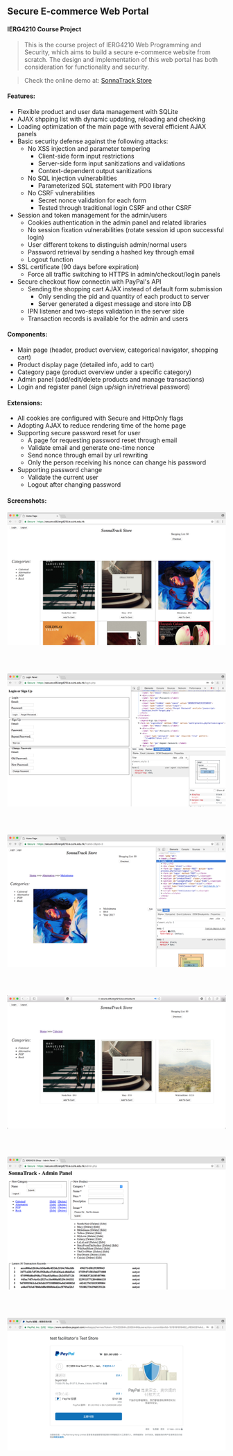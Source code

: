 ## Secure E-commerce Web Portal

#### IERG4210 Course Project 

> This is the course project of IERG4210 Web Programming and Security, which aims to build a secure e-commerce website from scratch. The design and implementation of this web portal has both consideration for functionality and security. 

> Check the online demo at: [SonnaTrack Store](https://ec2-52-196-12-38.ap-northeast-1.compute.amazonaws.com/index.php)

#### Features:

* Flexible product and user data management with SQLite
* AJAX shpping list with dynamic updating, reloading and checking
* Loading optimization of the main page with several efficient AJAX panels
* Basic security defense against the following attacks:
  * No XSS injection and parameter tempering
    * Client-side form input restrictions
    * Server-side form input sanitizations and validations
    * Context-dependent output sanitizations
  * No SQL injection vulnerabilities
    * Parameterized SQL statement with PD0 library
  * No CSRF vulnerabilities
    * Secret nonce validation for each form
    * Tested through traditional login CSRF and other CSRF
* Session and token management for the admin/users
  * Cookies authentication in the admin panel and related libraries
  * No session fixation vulnerabilities (rotate session id upon successful login)
  * User different tokens to distinguish admin/normal users
  * Password retrieval by sending a hashed key through email
  * Logout function
* SSL certificate (90 days before expiration)
  * Force all traffic switching to HTTPS in admin/checkout/login panels
* Secure checkout flow connectin with PayPal's API
  * Sending the shopping cart AJAX instead of default form submission
    * Only sending the pid and quantity of each product to server
    * Server generated a digest message and store into DB
  * IPN listener and two-steps validation in the server side
  * Transaction records is available for the admin and users

#### Components:

* Main page (header, product overview, categorical navigator, shopping cart)
* Product display page (detailed info, add to cart)
* Category page (product overview under a specific category)
* Admin panel (add/edit/delete products and manage transactions)
* Login and register panel (sign up/sign in/retrieval password)

#### Extensions:

* All cookies are configured with Secure and HttpOnly flags
* Adopting AJAX to reduce rendering time of the home page
* Supporting secure password reset for user
  * A page for requesting password reset through email
  * Validate email and generate one-time nonce
  * Send nonce through email by url rewriting
  * Only the person receiving his nonce can change his password
* Supporting password change
  * Validate the current user
  * Logout after changing password

#### Screenshots:

![Main Page](screenshot/1.png)

<br></br>

![Login and Register Panel](screenshot/2.png)

<br></br>

![Product Info Page](screenshot/3.png)

<br></br>

![Category Page with Navigator](screenshot/4.png)

<br></br>

![Admin Panel](screenshot/5.png)

<br></br>

![Checkout with PayPal](screenshot/6.png)
